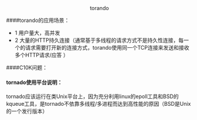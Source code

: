 <center>torando</center>

####torando的应用场景：

* 1 用户量大，高并发
* 2 大量的HTTP持久连接（通常基于多线程的请求方式不是持久性连接，每一个的请求需要打开新的连接方式，torando使用同一个TCP连接来发送和接收多个HTTP请求/应答 ）

####C10K问题：



#### tornado使用平台说明：

tornado应该运行在类Unix平台上，因为充分利用linux的epoll工具和BSD的kqueue工具，是tornado不依靠多线程/多进程而达到高性能的原因（BSD是Unix的一个发行版本）

